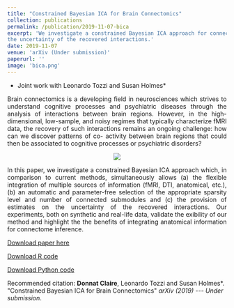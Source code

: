 ```yaml
---
title: "Constrained Bayesian ICA for Brain Connectomics"
collection: publications
permalink: /publication/2019-11-07-bica
excerpt: 'We investigate a constrained Bayesian ICA approach for connectome subnetwork discovery. In comparison to current methods, simultaneously allows (a) the flexible integration of multiple sources of information (fMRI, DTI, anatomical, etc.), (b) an automatic and parameter-free selection of the appropriate sparsity level and number of connected submodules and (c) the provision of estimates on
the uncertainty of the recovered interactions.'
date: 2019-11-07
venue: 'arXiv (Under submission)'
paperurl: ''
image: 'bica.png'
---
```

* Joint work with Leonardo Tozzi and Susan Holmes*


<p><div style="text-align: justify"> 
Brain connectomics is a developing field in neurosciences which strives to
understand cognitive processes and psychiatric diseases through the analysis of
interactions between brain regions. However, in the high-dimensional, low-sample,
and noisy regimes that typically characterize fMRI data, the recovery of such
interactions remains an ongoing challenge: how can we discover patterns of co-
activity between brain regions that could then be associated to cognitive processes
or psychiatric disorders?
</div></p>


<p align="center">
<img src="http://donnate.github.io/images/bica.png" />
</p>

<p><div style="text-align: justify"> 
In this paper, we investigate a constrained Bayesian ICA
approach which, in comparison to current methods, simultaneously allows (a) the flexible integration of multiple sources of information (fMRI, DTI, anatomical,
etc.), (b) an automatic and parameter-free selection of the appropriate sparsity
level and number of connected submodules and (c) the provision of estimates on
the uncertainty of the recovered interactions. Our experiments, both on synthetic
and real-life data, validate the 
exibility of our method and highlight the the benefits of integrating anatomical information for connectome inference.
</div></p>

[Download paper here](http://donnate.github.io/files/BICA.pdf)

[Download R code](https://github.com/donnate/ConstrainedBayesianICA)

[Download Python code](https://github.com/donnate/ConstrainedICA)

Recommended citation: __Donnat Claire__, Leonardo Tozzi and Susan Holmes*. "Constrained Bayesian ICA for Brain Connectomics" <i>arXiv (2019) --- Under submission</i>.
